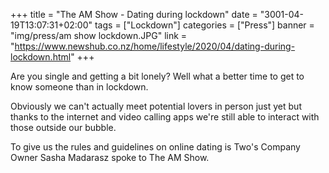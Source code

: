 +++
title = "The AM Show - Dating during lockdown"
date = "3001-04-19T13:07:31+02:00"
tags = ["Lockdown"]
categories = ["Press"]
banner = "img/press/am show lockdown.JPG"
link = "https://www.newshub.co.nz/home/lifestyle/2020/04/dating-during-lockdown.html"
+++

Are you single and getting a bit lonely? Well what a better time to get to know someone than in lockdown.

Obviously we can't actually meet potential lovers in person just yet but thanks to the internet and video calling apps we're still able to interact with those outside our bubble. 

To give us the rules and guidelines on online dating is Two's Company Owner Sasha Madarasz spoke to The AM Show.
